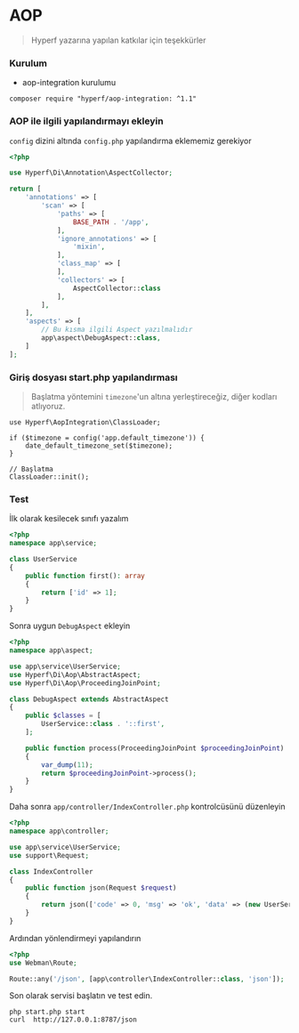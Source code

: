 # AOP

> Hyperf yazarına yapılan katkılar için teşekkürler

### Kurulum

- aop-integration kurulumu

```shell
composer require "hyperf/aop-integration: ^1.1"
```

### AOP ile ilgili yapılandırmayı ekleyin

`config` dizini altında `config.php` yapılandırma eklememiz gerekiyor

```php
<?php

use Hyperf\Di\Annotation\AspectCollector;

return [
    'annotations' => [
        'scan' => [
            'paths' => [
                BASE_PATH . '/app',
            ],
            'ignore_annotations' => [
                'mixin',
            ],
            'class_map' => [
            ],
            'collectors' => [
                AspectCollector::class
            ],
        ],
    ],
    'aspects' => [
        // Bu kısma ilgili Aspect yazılmalıdır
        app\aspect\DebugAspect::class,
    ]
];

```

### Giriş dosyası start.php yapılandırması

> Başlatma yöntemini `timezone`'un altına yerleştireceğiz, diğer kodları atlıyoruz.

```
use Hyperf\AopIntegration\ClassLoader;

if ($timezone = config('app.default_timezone')) {
    date_default_timezone_set($timezone);
}

// Başlatma
ClassLoader::init();
```

### Test

İlk olarak kesilecek sınıfı yazalım

```php
<?php
namespace app\service;

class UserService
{
    public function first(): array
    {
        return ['id' => 1];
    }
}
```

Sonra uygun `DebugAspect` ekleyin

```php
<?php
namespace app\aspect;

use app\service\UserService;
use Hyperf\Di\Aop\AbstractAspect;
use Hyperf\Di\Aop\ProceedingJoinPoint;

class DebugAspect extends AbstractAspect
{
    public $classes = [
        UserService::class . '::first',
    ];

    public function process(ProceedingJoinPoint $proceedingJoinPoint)
    {
        var_dump(11);
        return $proceedingJoinPoint->process();
    }
}
```

Daha sonra `app/controller/IndexController.php` kontrolcüsünü düzenleyin

```php
<?php
namespace app\controller;

use app\service\UserService;
use support\Request;

class IndexController
{
    public function json(Request $request)
    {
        return json(['code' => 0, 'msg' => 'ok', 'data' => (new UserService())->first()]);
    }
}
```

Ardından yönlendirmeyi yapılandırın

```php
<?php
use Webman\Route;

Route::any('/json', [app\controller\IndexController::class, 'json']);
```

Son olarak servisi başlatın ve test edin.

```shell
php start.php start
curl  http://127.0.0.1:8787/json
```
